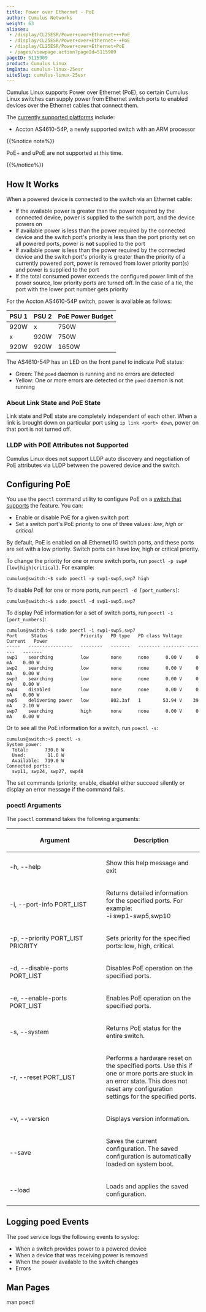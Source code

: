 ```yaml
---
title: Power over Ethernet - PoE
author: Cumulus Networks
weight: 63
aliases:
 - /display/CL25ESR/Power+over+Ethernet+++PoE
 - /display/CL25ESR/Power+over+Ethernet+-+PoE
 - /display/CL25ESR/Power+over+Ethernet+PoE
 - /pages/viewpage.action?pageId=5115909
pageID: 5115909
product: Cumulus Linux
imgData: cumulus-linux-25esr
siteSlug: cumulus-linux-25esr
---
```

Cumulus Linux supports Power over Ethernet (PoE), so certain Cumulus
Linux switches can supply power from Ethernet switch ports to enabled
devices over the Ethernet cables that connect them.

The [currently supported platforms](http://cumulusnetworks.com/hcl/)
include:

  - Accton AS4610-54P, a newly supported switch with an ARM processor

{{%notice note%}}

PoE+ and uPoE are not supported at this time.

{{%/notice%}}

## How It Works

When a powered device is connected to the switch via an Ethernet cable:

  - If the available power is greater than the power required by the
    connected device, power is supplied to the switch port, and the
    device powers on
  - If available power is less than the power required by the connected
    device and the switch port's priority is less than the port priority
    set on all powered ports, power is **not** supplied to the port
  - If available power is less than the power required by the connected
    device and the switch port's priority is greater than the priority
    of a currently powered port, power is removed from lower priority
    port(s) and power is supplied to the port
  - If the total consumed power exceeds the configured power limit of
    the power source, low priority ports are turned off. In the case of
    a tie, the port with the lower port number gets priority

For the Accton AS4610-54P switch, power is available as follows:

| PSU 1 | PSU 2 | PoE Power Budget |
| ----- | ----- | ---------------- |
| 920W  | x     | 750W             |
| x     | 920W  | 750W             |
| 920W  | 920W  | 1650W            |

The AS4610-54P has an LED on the front panel to indicate PoE status:

  - Green: The `poed` daemon is running and no errors are detected
  - Yellow: One or more errors are detected or the `poed` daemon is not
    running

### About Link State and PoE State

Link state and PoE state are completely independent of each other. When
a link is brought down on particular port using `ip link <port> down`,
power on that port is not turned off.

### LLDP with POE Attributes not Supported

Cumulus Linux does not support LLDP auto discovery and negotiation of
PoE attributes via LLDP between the powered device and the switch.

## Configuring PoE

You use the `poectl` command utility to configure PoE on a [switch that
supports](http://cumulusnetworks.com/hcl/) the feature. You can:

  - Enable or disable PoE for a given switch port
  - Set a switch port's PoE priority to one of three values: *low*,
    *high* or *critical*

By default, PoE is enabled on all Ethernet/1G switch ports, and these
ports are set with a low priority. Switch ports can have low, high or
critical priority.

To change the priority for one or more switch ports, run `poectl -p swp#
[low|high|critical]`. For example:

    cumulus@switch:~$ sudo poectl -p swp1-swp5,swp7 high

To disable PoE for one or more ports, run `poectl -d [port_numbers]`:

    cumulus@switch:~$ sudo poectl -d swp1-swp5,swp7

To display PoE information for a set of switch ports, run `poectl -i
[port_numbers]`:

    cumulus@switch:~$ sudo poectl -i swp1-swp5,swp7
    Port     Status            Priority   PD type   PD class Voltage  Current   Power
    -----   ----------------   --------   -------   -------- -------- -------   -------
    swp1    searching          low        none      none      0.00 V     0 mA    0.00 W
    swp2    searching          low        none      none      0.00 V     0 mA    0.00 W
    swp3    searching          low        none      none      0.00 V     0 mA    0.00 W
    swp4    disabled           low        none      none      0.00 V     0 mA    0.00 W
    swp5    delivering power   low        802.3af   1        53.94 V    39 mA    2.10 W
    swp7    searching          high       none      none      0.00 V     0 mA    0.00 W

Or to see all the PoE information for a switch, run `poectl -s`:

    cumulus@switch:~$ poectl -s
    System power:
      Total:      730.0 W
      Used:        11.0 W
      Available:  719.0 W
    Connected ports:
      swp11, swp24, swp27, swp48

The set commands (priority, enable, disable) either succeed silently or
display an error message if the command fails.

### poectl Arguments

The `poectl` command takes the following arguments:

<table>
<colgroup>
<col style="width: 50%" />
<col style="width: 50%" />
</colgroup>
<thead>
<tr class="header">
<th><p>Argument</p></th>
<th><p>Description</p></th>
</tr>
</thead>
<tbody>
<tr class="odd">
<td><p>-h, --help</p></td>
<td><p>Show this help message and exit</p></td>
</tr>
<tr class="even">
<td><p>-i, --port-info PORT_LIST</p></td>
<td><p>Returns detailed information for the specified ports. For example:<br />
-i swp1-swp5,swp10</p></td>
</tr>
<tr class="odd">
<td><p>-p, --priority PORT_LIST PRIORITY</p></td>
<td><p>Sets priority for the specified ports: low, high, critical.</p></td>
</tr>
<tr class="even">
<td><p>-d, --disable-ports PORT_LIST</p></td>
<td><p>Disables PoE operation on the specified ports.</p></td>
</tr>
<tr class="odd">
<td><p>-e, --enable-ports PORT_LIST</p></td>
<td><p>Enables PoE operation on the specified ports.</p></td>
</tr>
<tr class="even">
<td><p>-s, --system</p></td>
<td><p>Returns PoE status for the entire switch.</p></td>
</tr>
<tr class="odd">
<td><p>-r, --reset PORT_LIST</p></td>
<td><p>Performs a hardware reset on the specified ports. Use this if one or more ports are stuck in an error state. This does not reset any configuration settings for the specified ports.</p></td>
</tr>
<tr class="even">
<td><p>-v, --version</p></td>
<td><p>Displays version information.</p></td>
</tr>
<tr class="odd">
<td><p>--save</p></td>
<td><p>Saves the current configuration. The saved configuration is automatically loaded on system boot.</p></td>
</tr>
<tr class="even">
<td><p>--load</p></td>
<td><p>Loads and applies the saved configuration.</p></td>
</tr>
</tbody>
</table>

## Logging poed Events

The `poed` service logs the following events to syslog:

  - When a switch provides power to a powered device
  - When a device that was receiving power is removed
  - When the power available to the switch changes
  - Errors

## Man Pages

man poectl

